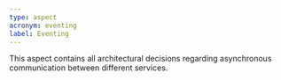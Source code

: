 ```yaml
---
type: aspect
acronym: eventing
label: Eventing
---
```


This aspect contains all architectural decisions regarding asynchronous communication between different services.
